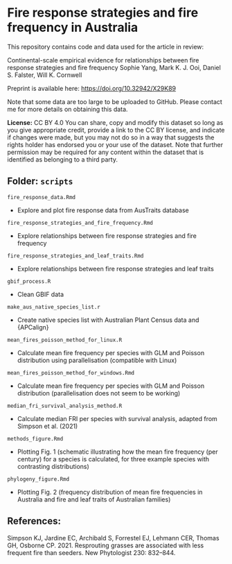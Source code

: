 # Fire response strategies and fire frequency in Australia

This repository contains code and data used for the article in review:

Continental-scale empirical evidence for relationships between fire response strategies and fire frequency
Sophie Yang, Mark K. J. Ooi, Daniel S. Falster, Will K. Cornwell

Preprint is available here: https://doi.org/10.32942/X29K89

Note that some data are too large to be uploaded to GitHub. Please contact me for more details on obtaining this data.

**License:** CC BY 4.0
You can share, copy and modify this dataset so long as you give appropriate credit, provide a link to the CC BY license, and indicate if changes were made, but you may not do so in a way that suggests the rights holder has endorsed you or your use of the dataset. Note that further permission may be required for any content within the dataset that is identified as belonging to a third party.


## Folder: `scripts`

`fire_response_data.Rmd`
- Explore and plot fire response data from AusTraits database

`fire_response_strategies_and_fire_frequency.Rmd`
- Explore relationships between fire response strategies and fire frequency

`fire_response_strategies_and_leaf_traits.Rmd`
- Explore relationships between fire response strategies and leaf traits

`gbif_process.R`
- Clean GBIF data

`make_aus_native_species_list.r`
- Create native species list with Australian Plant Census data and {APCalign}

`mean_fires_poisson_method_for_linux.R`
- Calculate mean fire frequency per species with GLM and Poisson distribution using parallelisation (compatible with Linux)

`mean_fires_poisson_method_for_windows.Rmd`
- Calculate mean fire frequency per species with GLM and Poisson distribution (parallelisation does not seem to be working)

`median_fri_survival_analysis_method.R`
- Calculate median FRI per species with survival analysis, adapted from Simpson et al. (2021)

`methods_figure.Rmd`
- Plotting Fig. 1 (schematic illustrating how the mean fire frequency (per century) for a species is calculated, for three example species with contrasting distributions)

`phylogeny_figure.Rmd`
- Plotting Fig. 2 (frequency distribution of mean fire frequencies in Australia and fire and leaf traits of Australian families)


## References:

Simpson KJ, Jardine EC, Archibald S, Forrestel EJ, Lehmann CER, Thomas GH, Osborne CP. 2021. Resprouting grasses are associated with less frequent fire than seeders. New Phytologist 230: 832–844.
